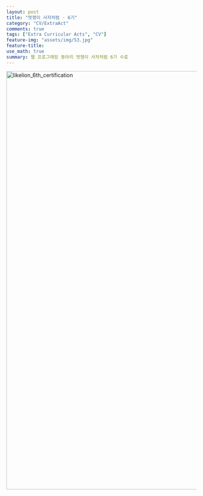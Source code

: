 ```yaml
---
layout: post
title: "멋쟁이 사자처럼 - 6기"
category: "CV/ExtraAct"
comments: true
tags: ["Extra Curricular Acts", "CV"]
feature-img: "assets/img/53.jpg"
feature-title:
use_math: true
summary: 웹 프로그래밍 동아리 멋쟁이 사자처럼 6기 수료
---
```


<img width="1104" alt="likelion_6th_certification" src="https://user-images.githubusercontent.com/37871541/89120861-85caf180-d4f4-11ea-90ad-ff2b6e3bbb60.png">
